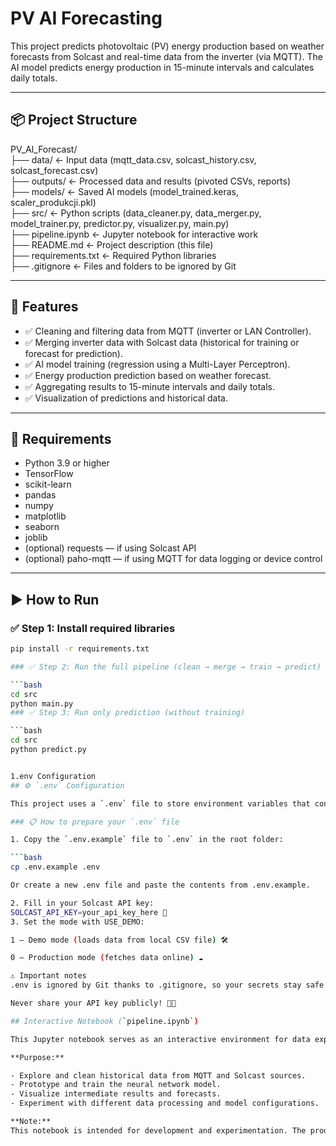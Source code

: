 # PV AI Forecasting

This project predicts photovoltaic (PV) energy production based on weather forecasts from Solcast and real-time data from the inverter (via MQTT). The AI model predicts energy production in 15-minute intervals and calculates daily totals.

---

## 📦 Project Structure

PV_AI_Forecast/  
├── data/ ← Input data (mqtt_data.csv, solcast_history.csv, solcast_forecast.csv)  
├── outputs/ ← Processed data and results (pivoted CSVs, reports)  
├── models/ ← Saved AI models (model_trained.keras, scaler_produkcji.pkl)  
├── src/ ← Python scripts (data_cleaner.py, data_merger.py, model_trainer.py, predictor.py, visualizer.py, main.py)  
├── pipeline.ipynb ← Jupyter notebook for interactive work  
├── README.md ← Project description (this file)  
├── requirements.txt ← Required Python libraries  
├── .gitignore ← Files and folders to be ignored by Git  

---

## 🚀 Features

- ✅ Cleaning and filtering data from MQTT (inverter or LAN Controller).  
- ✅ Merging inverter data with Solcast data (historical for training or forecast for prediction).  
- ✅ AI model training (regression using a Multi-Layer Perceptron).  
- ✅ Energy production prediction based on weather forecast.  
- ✅ Aggregating results to 15-minute intervals and daily totals.  
- ✅ Visualization of predictions and historical data.  

---

## 🔧 Requirements

- Python 3.9 or higher  
- TensorFlow  
- scikit-learn  
- pandas  
- numpy  
- matplotlib  
- seaborn  
- joblib  
- (optional) requests — if using Solcast API  
- (optional) paho-mqtt — if using MQTT for data logging or device control  

---

## ▶️ How to Run

### ✅ Step 1: Install required libraries

```bash
pip install -r requirements.txt

### ✅ Step 2: Run the full pipeline (clean → merge → train → predict)

```bash
cd src
python main.py
### ✅ Step 3: Run only prediction (without training)

```bash
cd src
python predict.py


1.env Configuration
## ⚙️ `.env` Configuration

This project uses a `.env` file to store environment variables that control how the program runs.

### 📋 How to prepare your `.env` file

1. Copy the `.env.example` file to `.env` in the root folder:

```bash
cp .env.example .env

Or create a new .env file and paste the contents from .env.example.

2. Fill in your Solcast API key:
SOLCAST_API_KEY=your_api_key_here 🔑
3. Set the mode with USE_DEMO:

1 — Demo mode (loads data from local CSV file) 🛠️

0 — Production mode (fetches data online) ☁️

⚠️ Important notes
.env is ignored by Git thanks to .gitignore, so your secrets stay safe 🔒

Never share your API key publicly! 🚫🔑

## Interactive Notebook (`pipeline.ipynb`)

This Jupyter notebook serves as an interactive environment for data exploration, preprocessing, model training, and prediction testing. It contains step-by-step code snippets, visualizations, and explanations used during the development phase of the project.

**Purpose:**

- Explore and clean historical data from MQTT and Solcast sources.
- Prototype and train the neural network model.
- Visualize intermediate results and forecasts.
- Experiment with different data processing and model configurations.

**Note:**  
This notebook is intended for development and experimentation. The production-ready code is organized in Python scripts (`main.py`, `predict.py`, etc.). You may use this notebook for further development or learning, but it is not required for running the production workflow.
